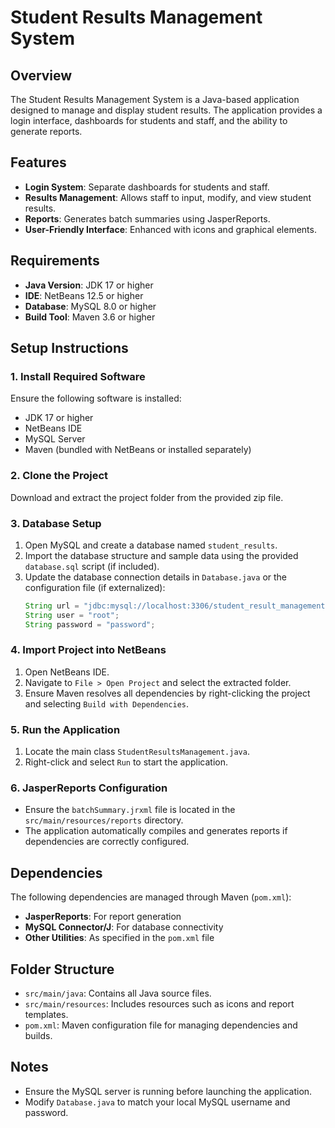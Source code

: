 # Student Results Management System

## Overview
The Student Results Management System is a Java-based application designed to manage and display student results. The application provides a login interface, dashboards for students and staff, and the ability to generate reports.

## Features
- **Login System**: Separate dashboards for students and staff.
- **Results Management**: Allows staff to input, modify, and view student results.
- **Reports**: Generates batch summaries using JasperReports.
- **User-Friendly Interface**: Enhanced with icons and graphical elements.

## Requirements
- **Java Version**: JDK 17 or higher
- **IDE**: NetBeans 12.5 or higher
- **Database**: MySQL 8.0 or higher
- **Build Tool**: Maven 3.6 or higher

## Setup Instructions

### 1. Install Required Software
Ensure the following software is installed:
- JDK 17 or higher
- NetBeans IDE
- MySQL Server
- Maven (bundled with NetBeans or installed separately)

### 2. Clone the Project
Download and extract the project folder from the provided zip file.

### 3. Database Setup
1. Open MySQL and create a database named `student_results`.
2. Import the database structure and sample data using the provided `database.sql` script (if included).
3. Update the database connection details in `Database.java` or the configuration file (if externalized):
   ```java
   String url = "jdbc:mysql://localhost:3306/student_result_management";
   String user = "root";
   String password = "password";
   ```

### 4. Import Project into NetBeans
1. Open NetBeans IDE.
2. Navigate to `File > Open Project` and select the extracted folder.
3. Ensure Maven resolves all dependencies by right-clicking the project and selecting `Build with Dependencies`.

### 5. Run the Application
1. Locate the main class `StudentResultsManagement.java`.
2. Right-click and select `Run` to start the application.

### 6. JasperReports Configuration
- Ensure the `batchSummary.jrxml` file is located in the `src/main/resources/reports` directory.
- The application automatically compiles and generates reports if dependencies are correctly configured.

## Dependencies
The following dependencies are managed through Maven (`pom.xml`):
- **JasperReports**: For report generation
- **MySQL Connector/J**: For database connectivity
- **Other Utilities**: As specified in the `pom.xml` file

## Folder Structure
- `src/main/java`: Contains all Java source files.
- `src/main/resources`: Includes resources such as icons and report templates.
- `pom.xml`: Maven configuration file for managing dependencies and builds.

## Notes
- Ensure the MySQL server is running before launching the application.
- Modify `Database.java` to match your local MySQL username and password.

